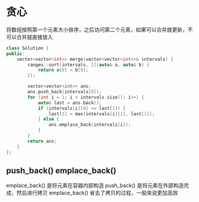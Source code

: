 # 贪心
将数组按照第一个元素大小排序，之后访问第二个元素，如果可以合并就更新，不可以合并就直接放入
```c++
class Solution {
public:
    vector<vector<int>> merge(vector<vector<int>>& intervals) {
        ranges::sort(intervals, [](auto& a, auto& b) {
            return a[0] < b[0];
        });

        vector<vector<int>> ans;
        ans.push_back(intervals[0]);
        for (int i = 1; i < intervals.size(); i++) {
            auto& last = ans.back();
            if (intervals[i][0] <= last[1]) {
                last[1] = max(intervals[i][1], last[1]);
            } else {
                ans.emplace_back(intervals[i]);
            }
        }
        return ans;
    }
};
```
## push_back() emplace_back()
emplace_back() 是将元素在容器内部构造
push_back() 是将元素在外部构造完成，然后进行拷贝
emplace_back() 省去了拷贝的过程，一般来说更加高效
